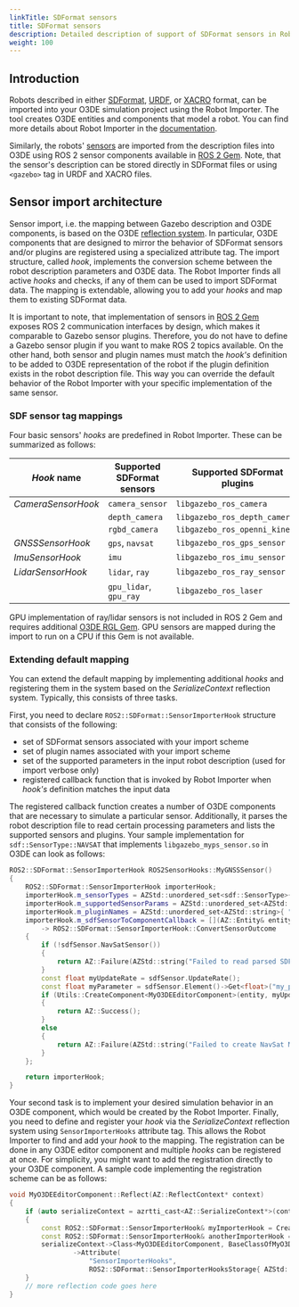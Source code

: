 ```yaml
---
linkTitle: SDFormat sensors
title: SDFormat sensors
description: Detailed description of support of SDFormat sensors in Robot Importer.
weight: 100
---
```


## Introduction

Robots described in either [SDFormat](http://sdformat.org/), [URDF](http://wiki.ros.org/urdf), or [XACRO](http://wiki.ros.org/xacro) format, can be imported into your O3DE simulation project using the Robot Importer. The tool creates O3DE entities and components that model a robot. You can find more details about Robot Importer in the [documentation](/docs/user-guide/interactivity/robotics/importing-robot/). 

Similarly, the robots' [sensors](http://sdformat.org/spec?ver=1.10&elem=sensor) are imported from the description files into O3DE using ROS 2 sensor components available in [ROS 2 Gem](/docs/user-guide/gems/reference/robotics/ros2/). Note, that the sensor's description can be stored directly in SDFormat files or using `<gazebo>` tag in URDF and XACRO files.

## Sensor import architecture

Sensor import, i.e. the mapping between Gazebo description and O3DE components, is based on the O3DE [reflection system](/docs/user-guide/programming/components/reflection/reflecting-for-serialization/). In particular, O3DE components that are designed to mirror the behavior of SDFormat sensors and/or plugins are registered using a specialized attribute tag. The import structure, called _hook_, implements the conversion scheme between the robot description parameters and O3DE data. The Robot Importer finds all active _hooks_ and checks, if any of them can be used to import SDFormat data. The mapping is extendable, allowing you to add your _hooks_ and map them to existing SDFormat data.

It is important to note, that implementation of sensors in [ROS 2 Gem](/docs/user-guide/gems/reference/robotics/ros2/) exposes ROS 2 communication interfaces by design, which makes it comparable to Gazebo sensor plugins. Therefore, you do not have to define a Gazebo sensor plugin if you want to make ROS 2 topics available. On the other hand, both sensor and plugin names must match the _hook's_ definition to be added to O3DE representation of the robot if the plugin definition exists in the robot description file. This way you can override the default behavior of the Robot Importer with your specific implementation of the same sensor.

### SDF sensor tag mappings

Four basic sensors' _hooks_ are predefined in Robot Importer. These can be summarized as follows:

| _Hook_ name        | Supported SDFormat sensors | Supported SDFormat plugins    | O3DE sensor component       |
| ------------------ | -------------------------- | ----------------------------- | --------------------------- |
| _CameraSensorHook_ | `camera_sensor`            | `libgazebo_ros_camera`        | `ROS2CameraSensorComponent` |
|                    | `depth_camera`             | `libgazebo_ros_depth_camera`  |                             |
|                    | `rgbd_camera`              | `libgazebo_ros_openni_kinect` |                             |
| _GNSSSensorHook_   | `gps`, `navsat`            | `libgazebo_ros_gps_sensor`    | `ROS2GNSSSensor`            |
| _ImuSensorHook_    | `imu`                      | `libgazebo_ros_imu_sensor`    | `ROS2ImuSensorComponent`    |
| _LidarSensorHook_  | `lidar`, `ray`             | `libgazebo_ros_ray_sensor`    | `ROS2LidarSensorComponent`  |
|                    | `gpu_lidar`, `gpu_ray`     | `libgazebo_ros_laser`         | _see information below_     |

GPU implementation of ray/lidar sensors is not included in ROS 2 Gem and requires additional [O3DE RGL Gem](https://github.com/RobotecAI/o3de-rgl-gem). GPU sensors are mapped during the import to run on a CPU if this Gem is not available.

### Extending default mapping

You can extend the default mapping by implementing additional _hooks_ and registering them in the system based on the _SerializeContext_ reflection system. Typically, this consists of three tasks.

First, you need to declare `ROS2::SDFormat::SensorImporterHook` structure that consists of the following:
* set of SDFormat sensors associated with your import scheme
* set of plugin names associated with your import scheme
* set of the supported parameters in the input robot description (used for import verbose only)
* registered callback function that is invoked by Robot Importer when _hook's_ definition matches the input data

The registered callback function creates a number of O3DE components that are necessary to simulate a particular sensor. Additionally, it parses the robot description file to read certain processing parameters and lists the supported sensors and plugins. Your sample implementation for `sdf::SensorType::NAVSAT` that implements `libgazebo_myps_sensor.so` in O3DE can look as follows:

```cpp
ROS2::SDFormat::SensorImporterHook ROS2SensorHooks::MyGNSSSensor()
{
    ROS2::SDFormat::SensorImporterHook importerHook;
    importerHook.m_sensorTypes = AZStd::unordered_set<sdf::SensorType>{ sdf::SensorType::NAVSAT };
    importerHook.m_supportedSensorParams = AZStd::unordered_set<AZStd::string>{ ">update_rate", ">my_parameter" };
    importerHook.m_pluginNames = AZStd::unordered_set<AZStd::string>{ "libgazebo_mygps_sensor.so" };
    importerHook.m_sdfSensorToComponentCallback = [](AZ::Entity& entity, const sdf::Sensor& sdfSensor) 
        -> ROS2::SDFormat::SensorImporterHook::ConvertSensorOutcome
    {
        if (!sdfSensor.NavSatSensor())
        {
            return AZ::Failure(AZStd::string("Failed to read parsed SDFormat data of %s NavSat sensor", sdfSensor.Name().c_str()));
        }
        const float myUpdateRate = sdfSensor.UpdateRate();
        const float myParameter = sdfSensor.Element()->Get<float>("my_parameter", 1.0f).first;
        if (Utils::CreateComponent<MyO3DEEditorComponent>(entity, myUpdateRate, myParameter))
        {
            return AZ::Success();
        }
        else
        {
            return AZ::Failure(AZStd::string("Failed to create NavSat MyO3DEEditorComponent."));
        }
    };

    return importerHook;
}
```

Your second task is to implement your desired simulation behavior in an O3DE component, which would be created by the Robot Importer. Finally, you need to define and register your _hook_ via the _SerializeContext_ reflection system using `SensorImporterHooks` attribute tag. This allows the Robot Importer to find and add your _hook_ to the mapping. The registration can be done in any O3DE editor component and multiple _hooks_ can be registered at once. For simplicity, you might want to add the registration directly to your O3DE component. A sample code implementing the registration scheme can be as follows:
```cpp
void MyO3DEEditorComponent::Reflect(AZ::ReflectContext* context)
{
    if (auto serializeContext = azrtti_cast<AZ::SerializeContext*>(context))
    {
        const ROS2::SDFormat::SensorImporterHook& myImporterHook = CreateMyHook();
        const ROS2::SDFormat::SensorImporterHook& anotherImporterHook = CreateAnotherHook();
        serializeContext->Class<MyO3DEEditorComponent, BaseClassOfMyO3DEEditorComponent>()
                ->Attribute(
                    "SensorImporterHooks",
                    ROS2::SDFormat::SensorImporterHooksStorage{ AZStd::move(myImporterHook), AZStd::move(anotherImporterHook) });
    }
    // more reflection code goes here
}
```

<!--- TODO: add a link to the tutorial with step-by-step hook implementation -->
